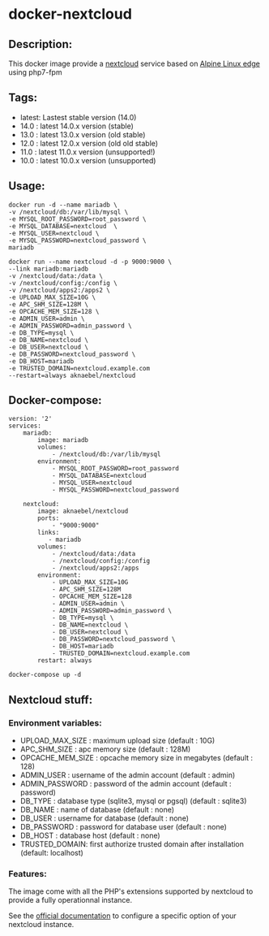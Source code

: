 # docker-nextcloud

## Description:

This docker image provide a [nextcloud](https://nextcloud.com/) service based on [Alpine Linux edge](https://hub.docker.com/_/alpine/) using php7-fpm

## Tags:

- latest: Lastest stable version (14.0)
- 14.0 : latest 14.0.x version (stable)
- 13.0 : latest 13.0.x version (old stable)
- 12.0 : latest 12.0.x version (old old stable)
- 11.0 : latest 11.0.x version (unsupported!)
- 10.0 : latest 10.0.x version (unsupported)

## Usage:
```
docker run -d --name mariadb \
-v /nextcloud/db:/var/lib/mysql \
-e MYSQL_ROOT_PASSWORD=root_password \
-e MYSQL_DATABASE=nextcloud  \
-e MYSQL_USER=nextcloud \
-e MYSQL_PASSWORD=nextcloud_password \
mariadb

docker run --name nextcloud -d -p 9000:9000 \
--link mariadb:mariadb
-v /nextcloud/data:/data \
-v /nextcloud/config:/config \
-v /nextcloud/apps2:/apps2 \
-e UPLOAD_MAX_SIZE=10G \
-e APC_SHM_SIZE=128M \
-e OPCACHE_MEM_SIZE=128 \
-e ADMIN_USER=admin \
-e ADMIN_PASSWORD=admin_password \
-e DB_TYPE=mysql \
-e DB_NAME=nextcloud \
-e DB_USER=nextcloud \
-e DB_PASSWORD=nextcloud_password \
-e DB_HOST=mariadb
-e TRUSTED_DOMAIN=nextcloud.example.com
--restart=always aknaebel/nextcloud
```

## Docker-compose:
``` 
version: '2'
services:
    mariadb:
        image: mariadb
        volumes:
            - /nextcloud/db:/var/lib/mysql
        environment:
            - MYSQL_ROOT_PASSWORD=root_password
            - MYSQL_DATABASE=nextcloud
            - MYSQL_USER=nextcloud
            - MYSQL_PASSWORD=nextcloud_password

    nextcloud:
        image: aknaebel/nextcloud
        ports:
            - "9000:9000"
        links:
           - mariadb
        volumes:
            - /nextcloud/data:/data
            - /nextcloud/config:/config
            - /nextcloud/apps2:/apps
        environment:
            - UPLOAD_MAX_SIZE=10G
            - APC_SHM_SIZE=128M
            - OPCACHE_MEM_SIZE=128
            - ADMIN_USER=admin \
            - ADMIN_PASSWORD=admin_password \
            - DB_TYPE=mysql \
            - DB_NAME=nextcloud \
            - DB_USER=nextcloud \
            - DB_PASSWORD=nextcloud_password \
            - DB_HOST=mariadb
            - TRUSTED_DOMAIN=nextcloud.example.com
        restart: always 
```

```
docker-compose up -d
```

## Nextcloud stuff:

### Environment variables:
- UPLOAD_MAX_SIZE : maximum upload size (default : 10G)
- APC_SHM_SIZE : apc memory size (default : 128M)
- OPCACHE_MEM_SIZE : opcache memory size in megabytes (default : 128)
- ADMIN_USER : username of the admin account (default : admin)
- ADMIN_PASSWORD : password of the admin account (default : password)
- DB_TYPE : database type (sqlite3, mysql or pgsql) (default : sqlite3)
- DB_NAME : name of database (default : none)
- DB_USER : username for database (default : none)
- DB_PASSWORD : password for database user (default : none)
- DB_HOST : database host (default : none)
- TRUSTED_DOMAIN: first authorize trusted domain after installation (default: localhost)

### Features:

The image come with all the PHP's extensions supported by nextcloud to provide a fully operationnal instance.

See the [official documentation](https://docs.nextcloud.com/) to configure a specific option of your nextcloud instance.
